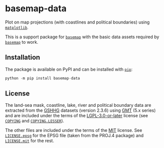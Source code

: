 # basemap-data

Plot on map projections (with coastlines and political boundaries) using
[`matplotlib`].

This is a support package for [`basemap`] with the basic data assets
required by [`basemap`] to work.

## Installation

The package is available on PyPI and can be installed with [`pip`]:
```python
python -m pip install basemap-data
```

## License

The land-sea mask, coastline, lake, river and political boundary data
are extracted from the [GSHHG] datasets (version 2.3.6) using [GMT]
(5.x series) and are included under the terms of the [LGPL-3.0-or-later]
license (see [`COPYING`] and [`COPYING.LESSER`]).

The other files are included under the terms of the [MIT] license. See
[`LICENSE.epsg`] for the EPSG file (taken from the PROJ.4 package) and
[`LICENSE.mit`] for the rest.


[`matplotlib`]:
https://matplotlib.org/
[`basemap`]:
https://matplotlib.org/basemap/
[`pip`]:
https://pip.pypa.io/

[GSHHG]:
https://www.soest.hawaii.edu/pwessel/gshhg
[GMT]:
https://www.generic-mapping-tools.org/

[LGPL-3.0-or-later]:
https://spdx.org/licenses/LGPL-3.0-or-later.html
[MIT]:
https://spdx.org/licenses/MIT.html

[`COPYING`]:
https://github.com/matplotlib/basemap/blob/v2.0.0/data/basemap_data/COPYING
[`COPYING.LESSER`]:
https://github.com/matplotlib/basemap/blob/v2.0.0/data/basemap_data/COPYING.LESSER
[`LICENSE.epsg`]:
https://github.com/matplotlib/basemap/blob/v2.0.0/data/basemap_data/LICENSE.epsg
[`LICENSE.mit`]:
https://github.com/matplotlib/basemap/blob/v2.0.0/data/basemap_data/LICENSE.mit
